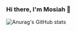 ### Hi there, I'm Mosiah 👋

![Anurag's GitHub stats](https://github-readme-stats.vercel.app/api?username=mosiahazuaje2019&show_icons=true&theme=radical)

<!--
**mosiahazuaje2019/mosiahazuaje2019** is a ✨ _special_ ✨ repository because its `README.md` (this file) appears on your GitHub profile.

Here are some ideas to get you started:

- 🔭 I’m currently working on ...
- 🌱 I’m currently learning ...
- 👯 I’m looking to collaborate on ...
- 🤔 I’m looking for help with ...
- 💬 Ask me about ...
- 📫 How to reach me: ...
- 😄 Pronouns: ...
- ⚡ Fun fact: ...
-->

